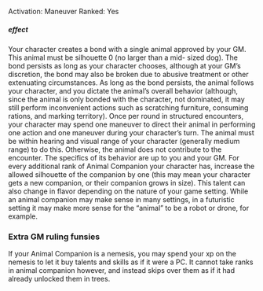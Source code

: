 Activation: Maneuver
Ranked: Yes
##### effect
Your character creates a bond with a single
animal approved by your GM. This animal
must be silhouette 0 (no larger than a mid-
sized dog). The bond persists as long as your
character chooses, although at your GM’s
discretion, the bond may also be broken due
to abusive treatment or other extenuating
circumstances. As long as the bond persists,
the animal follows your character, and you
dictate the animal’s overall behavior
(although, since the animal is only bonded
with the character, not dominated, it may
still perform inconvenient actions such as
scratching furniture, consuming rations, and
marking territory). Once per round in
structured encounters, your character may
spend one maneuver to direct their animal in
performing one action and one maneuver
during your character’s turn. The animal
must be within hearing and visual range of
your character (generally medium range) to
do this. Otherwise, the animal does not
contribute to the encounter. The specifics of
its behavior are up to you and your GM. For
every additional rank of Animal Companion
your character has, increase the allowed
silhouette of the companion by one (this may
mean your character gets a new companion,
or their companion grows in size). This talent
can also change in flavor depending on the
nature of your game setting. While an animal
companion may make sense in many
settings, in a futuristic setting it may make
more sense for the “animal” to be a robot or
drone, for example.

### Extra GM ruling funsies
If your Animal Companion is a nemesis, you may
spend your xp on the nemesis to let it buy talents and skills as if it were a PC.
It cannot take ranks in animal companion however, and instead skips over them as if
it had already unlocked them in trees.